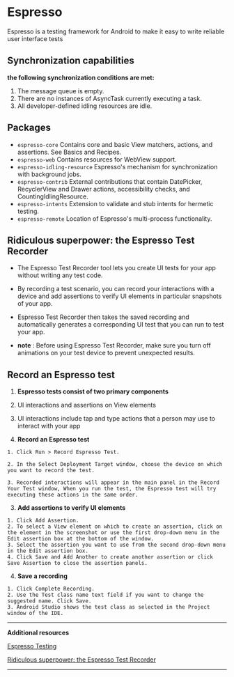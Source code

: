 # Espresso

Espresso is a testing framework for Android to make it easy to write reliable user interface tests

## Synchronization capabilities

**the following synchronization conditions are met:**

1. The message queue is empty.
2. There are no instances of AsyncTask currently executing a task.
3. All developer-defined idling resources are idle.

## Packages

* `espresso-core` Contains core and basic View matchers, actions, and assertions. See Basics and Recipes.
* `espresso-web` Contains resources for WebView support.
* `espresso-idling-resource` Espresso's mechanism for synchronization with background jobs.
* `espresso-contrib` External contributions that contain DatePicker, RecyclerView and Drawer actions, accessibility checks, and CountingIdlingResource.
* `espresso-intents` Extension to validate and stub intents for hermetic testing.
* `espresso-remote` Location of Espresso's multi-process functionality.

## Ridiculous superpower: the Espresso Test Recorder

* The Espresso Test Recorder tool lets you create UI tests for your app without writing any test code.

* By recording a test scenario, you can record your interactions with a device and add assertions to verify UI elements in particular snapshots of your app.

* Espresso Test Recorder then takes the saved recording and automatically generates a corresponding UI test that you can run to test your app.

* **note** : Before using Espresso Test Recorder, make sure you turn off animations on your test device to prevent unexpected results.


## Record an Espresso test

1. **Espresso tests consist of two primary components**

1. UI interactions and assertions on View elements
2. UI interactions include tap and type actions that a person may use to interact with your app

2. **Record an Espresso test**

```
1. Click Run > Record Espresso Test.

2. In the Select Deployment Target window, choose the device on which you want to record the test.

3. Recorded interactions will appear in the main panel in the Record Your Test window, When you run the test, the Espresso test will try executing these actions in the same order.

```

3. **Add assertions to verify UI elements**

```
1. Click Add Assertion.
2. To select a View element on which to create an assertion, click on the element in the screenshot or use the first drop-down menu in the Edit assertion box at the bottom of the window.
3. Select the assertion you want to use from the second drop-down menu in the Edit assertion box.
4. Click Save and Add Another to create another assertion or click Save Assertion to close the assertion panels.
```

4. **Save a recording**
```
1. Click Complete Recording.
2. Use the Test class name text field if you want to change the suggested name. Click Save.
3. Android Studio shows the test class as selected in the Project window of the IDE.
```


**************
**Additional resources**

[Espresso Testing](https://developer.android.com/training/testing/espresso)

[Ridiculous superpower: the Espresso Test Recorder](https://developer.android.com/studio/test/espresso-test-recorder)
**************